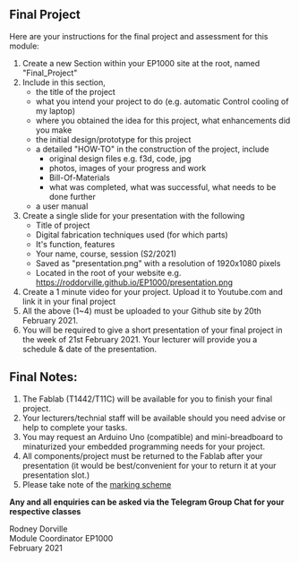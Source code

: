 
## Final Project

Here are your instructions for the final project and assessment for this module:

1.  Create a new Section within your EP1000 site at the root, named "Final_Project"
2.  Include in this section,
    - the title of the project
    - what you intend your project to do (e.g. automatic Control cooling of my laptop)
    - where you obtained the idea for this project, what enhancements did you make
    - the initial design/prototype for this project
    - a detailed "HOW-TO" in the construction of the project, include
        - original design files e.g. f3d, code, jpg
        - photos, images of your progress and work
        - Bill-Of-Materials
        - what was completed, what was successful, what needs to be done further
    - a user manual
3.  Create a single slide for your presentation with the following
    - Title of project
    - Digital fabrication techniques used (for which parts)
    - It's function, features
    - Your name, course, session (S2/2021)
    - Saved as "presentation.png" with a resolution of 1920x1080 pixels
    - Located in the root of your website e.g. https://roddorville.github.io/EP1000/presentation.png
4.  Create a 1 minute video for your project.  Upload it to Youtube.com and link it in your final project
5.  All the above (1~4) must be uploaded to your Github site by 20th February 2021.
6.  You will be required to give a short presentation of your final project in the week of 21st February 2021.  Your lecturer will provide you a schedule & date of the presentation.


## Final Notes:

1.  The Fablab (T1442/T11C) will be available for you to finish your final project.
2.  Your lecturers/technial staff will be available should you need advise or help to complete your tasks.
3.  You may request an Arduino Uno (compatible) and mini-breadboard to minaturized your embedded programming needs for your project.
4.  All components/project must be returned to the Fablab after your presentation (it would be best/convenient for your to return it at your presentation slot.)
5.  Please take note of the [marking scheme](../assessment/EP1000_Marking_Scheme_21s.pdf)

**Any and all enquiries can be asked via the Telegram Group Chat for your respective classes**

Rodney Dorville<br>
Module Coordinator EP1000<br>
February 2021